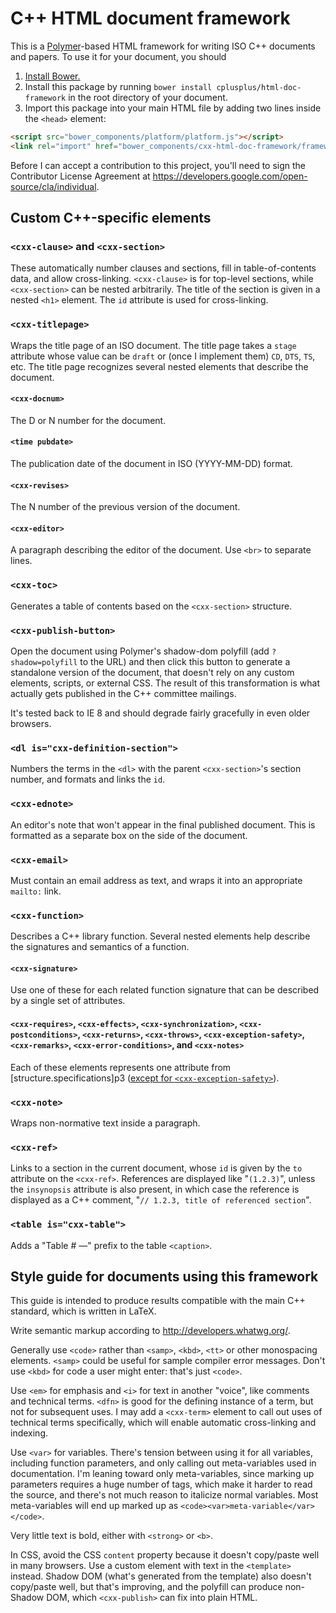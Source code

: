 C++ HTML document framework
===========================

This is a [Polymer](http://www.polymer-project.org/)-based HTML framework for
writing ISO C++ documents and papers.  To use it for your document, you should

1. [Install Bower.](http://bower.io/#installing-bower)
2. Install this package by running `bower install cplusplus/html-doc-framework` in the root directory of your document.
3. Import this package into your main HTML file by adding two lines inside the `<head>` element:

```HTML
<script src="bower_components/platform/platform.js"></script>
<link rel="import" href="bower_components/cxx-html-doc-framework/framework.html"/>
```

Before I can accept a contribution to this project, you'll need to sign the
Contributor License Agreement at https://developers.google.com/open-source/cla/individual.

Custom C++-specific elements
----------------------------

### `<cxx-clause>` and `<cxx-section>`

These automatically number clauses and sections, fill in
table-of-contents data, and allow cross-linking. `<cxx-clause>` is for
top-level sections, while `<cxx-section>` can be nested arbitrarily.
The title of the section is given in a nested `<h1>` element.
The `id` attribute is used for cross-linking.

### `<cxx-titlepage>`

Wraps the title page of an ISO document. The title page takes a
`stage` attribute whose value can be `draft` or (once I implement
them) `CD`, `DTS`, `TS`, etc.  The title page recognizes several
nested elements that describe the document.

#### `<cxx-docnum>`

The D or N number for the document.

#### `<time pubdate>`

The publication date of the document in ISO (YYYY-MM-DD) format.

#### `<cxx-revises>`

The N number of the previous version of the document.

#### `<cxx-editor>`

A paragraph describing the editor of the document.  Use `<br>` to
separate lines.

### `<cxx-toc>`

Generates a table of contents based on the `<cxx-section>` structure.

### `<cxx-publish-button>`

Open the document using Polymer's shadow-dom polyfill (add
`?shadow=polyfill` to the URL) and then click this button to generate
a standalone version of the document, that doesn't rely on any custom
elements, scripts, or external CSS.  The result of this transformation
is what actually gets published in the C++ committee mailings.

It's tested back to IE 8 and should degrade fairly gracefully in even
older browsers.


### `<dl is="cxx-definition-section">`

Numbers the terms in the `<dl>` with the parent `<cxx-section>`'s section
number, and formats and links the `id`.


### `<cxx-ednote>`

An editor's note that won't appear in the final published document.
This is formatted as a separate box on the side of the document.


### `<cxx-email>`

Must contain an email address as text, and wraps it into an
appropriate `mailto:` link.

### `<cxx-function>`

Describes a C++ library function.  Several nested elements help
describe the signatures and semantics of a function.

#### `<cxx-signature>`

Use one of these for each related function signature that can be
described by a single set of attributes.

#### `<cxx-requires>`, `<cxx-effects>`, `<cxx-synchronization>`, `<cxx-postconditions>`, `<cxx-returns>`, `<cxx-throws>`, `<cxx-exception-safety>`, `<cxx-remarks>`, `<cxx-error-conditions>`, and `<cxx-notes>`

Each of these elements represents one attribute from [structure.specifications]p3 ([except for `<cxx-exception-safety>`](https://github.com/cplusplus/draft/issues/228)).

### `<cxx-note>`

Wraps non-normative text inside a paragraph.

### `<cxx-ref>`

Links to a section in the current document, whose `id` is given by the
`to` attribute on the `<cxx-ref>`.  References are displayed like
"`(1.2.3)`", unless the `insynopsis` attribute is also present, in
which case the reference is displayed as a C++ comment, "`// 1.2.3,
title of referenced section`".

### `<table is="cxx-table">`

Adds a "Table # —" prefix to the table `<caption>`.

Style guide for documents using this framework
----------------------------------------------

This guide is intended to produce results compatible with the main C++
standard, which is written in LaTeX.

Write semantic markup according to http://developers.whatwg.org/.

Generally use `<code>` rather than `<samp>`, `<kbd>`, `<tt>` or other
monospacing elements. `<samp>` could be useful for sample compiler
error messages.  Don't use `<kbd>` for code a user might enter: that's
just `<code>`.

Use `<em>` for emphasis and `<i>` for text in another "voice", like
comments and technical terms.  `<dfn>` is good for the defining
instance of a term, but not for subsequent uses. I may add a
`<cxx-term>` element to call out uses of technical terms specifically,
which will enable automatic cross-linking and indexing.

Use `<var>` for variables. There's tension between using it for all
variables, including function parameters, and only calling out
meta-variables used in documentation.  I'm leaning toward only
meta-variables, since marking up parameters requires a huge number of
tags, which make it harder to read the source, and there's not much
reason to italicize normal variables.  Most meta-variables will end up
marked up as `<code><var>meta-variable</var></code>`.

Very little text is bold, either with `<strong>` or `<b>`.

In CSS, avoid the CSS `content` property because it doesn't copy/paste well in many browsers.
Use a custom element with text in the `<template>` instead.
Shadow DOM (what's generated from the template) also doesn't copy/paste well, but that's improving,
and the polyfill can produce non-Shadow DOM, which `<cxx-publish>` can fix into plain HTML.
